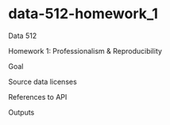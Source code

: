 # data-512-homework_1

Data 512  

Homework 1: Professionalism & Reproducibility  

Goal  

Source data licenses   


References to API   

Outputs    








